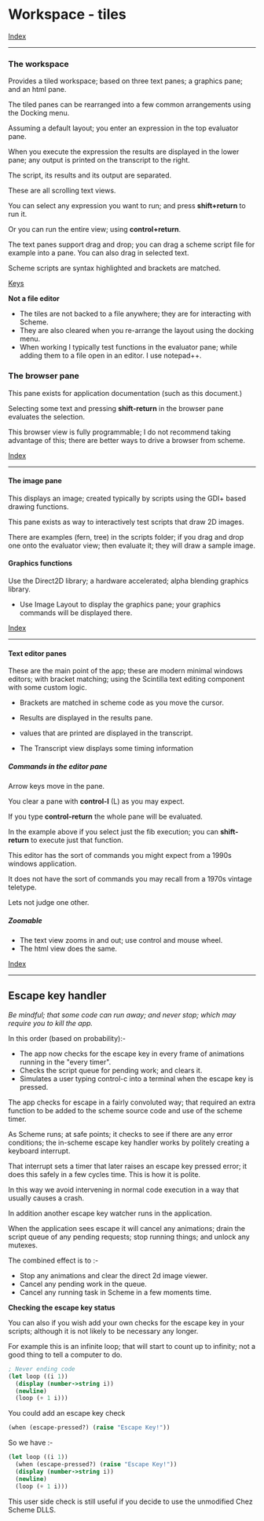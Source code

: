 # Workspace - tiles

 [Index](welcome.html)  

------

### <a name="the-gui">The workspace</a>

Provides a tiled workspace; based on three text panes; a graphics pane; and an html pane.

The tiled panes can be rearranged into a few common arrangements using the Docking menu.

Assuming a default layout; you enter an expression in the top evaluator pane.

When you execute the expression the results are displayed in the lower pane; any output is printed on the transcript to the right.

The script, its results and its output are separated. 

These are all scrolling text views.

You can select any expression you want to run; and press **shift+return** to run it.

Or you can run the entire view; using **control+return**.

The text panes support drag and drop; you can drag a scheme script file for example into a pane.  You can also drag in selected text.

Scheme scripts are syntax highlighted and brackets are matched.

[Keys](keys.html)

**Not a file editor**

- The tiles are not backed to a file anywhere; they are for interacting with Scheme.
- They are also cleared when you re-arrange the layout using the docking menu.
- When working I typically test functions in the evaluator pane; while adding them to a file open in an editor. I use notepad++.



### <a name="browser-pane">The browser pane</a>

This pane exists for application documentation (such as this document.)

Selecting some text and pressing **shift-return** in the browser pane evaluates the selection.

This browser view is fully programmable; I do not recommend taking advantage of this; there are better ways to drive a browser from scheme.  

 [Index](welcome.html)  

------

#### <a name="image-pane">The image pane</a>

This displays an image; created typically by scripts using the GDI+ based drawing functions.

This pane exists as way to interactively test scripts that draw 2D images.

There are examples (fern, tree) in the scripts folder; if you drag and drop one onto the evaluator view; then evaluate it; they will draw a sample image.

#### <a name="graphics-functions">Graphics functions</a>

Use the Direct2D library; a hardware accelerated; alpha blending graphics library.

- Use Image Layout to display the graphics pane; your graphics commands will be displayed there.

 [Index](welcome.html)  



---

#### <a name="text-panes">Text editor panes</a>

These are the main point of the app; these are modern minimal windows editors; with bracket matching; using the Scintilla text editing component with some custom logic. 

- Brackets are matched in scheme code as you move the cursor.

- Results are displayed in the results pane.

- values that are printed are displayed in the transcript.

- The Transcript view displays some timing information


##### Commands in the editor pane

Arrow keys move in the pane.

You clear a pane with **control-l** (L) as you may expect.

If you type **control-return** the whole pane will be evaluated.

In the example above if you select just the fib execution; you can **shift-return** to execute just that function.

This editor has the sort of commands you might expect from a 1990s windows application.

It does not have the sort of commands you may recall from a 1970s vintage teletype. 

Lets not judge one other.

##### Zoomable

- The text view zooms in and out; use control and mouse wheel.
- The html view does the same.

 [Index](welcome.html)  

 

---



## <a name="the-escape-key">Escape key handler </a>

*Be mindful; that some code can run away; and never stop; which may require you to kill the app.*

In this order (based on probability):-

- The app now checks for the escape key in every frame of animations running in the "every timer". 
- Checks the script queue for pending work; and clears it.
- Simulates a user typing control-c into a terminal when the escape key is pressed.


The app checks for escape in a fairly convoluted way; that required an extra function to be added to the scheme source code and use of the scheme timer.

As Scheme runs; at safe points; it checks to see if there are any error conditions; the in-scheme escape key handler works by politely creating a keyboard interrupt. 

That interrupt sets a timer that later raises an escape key pressed error; it does this safely in a few cycles time.  This is how it is polite.

In this way we avoid intervening in normal code execution in a way that usually causes a crash.

In addition another escape key watcher runs in the application.

When the application sees escape it will cancel any animations; drain the script queue of any pending requests; stop running things; and unlock any mutexes.

The combined effect is to :-

- Stop any animations and clear the direct 2d image viewer.
- Cancel any pending work in the queue.
- Cancel any running task in Scheme in a few moments time.



**Checking the escape key status**

You can also if you wish add your own checks for the escape key in your scripts; although it is not likely to be necessary any longer.

For example this is an infinite loop; that will start to count up to infinity; not a good thing to tell a computer to do.

```scheme
; Never ending code
(let loop ((i 1))
  (display (number->string i)) 
  (newline)
  (loop (+ 1 i)))
```

You could add an escape key check

```scheme
(when (escape-pressed?) (raise "Escape Key!"))
```

So we have :-

```scheme
(let loop ((i 1))
  (when (escape-pressed?) (raise "Escape Key!"))
  (display (number->string i)) 
  (newline)
  (loop (+ 1 i)))
```

This user side check is still useful if you decide to use the unmodified Chez Scheme DLLS.

 

 
